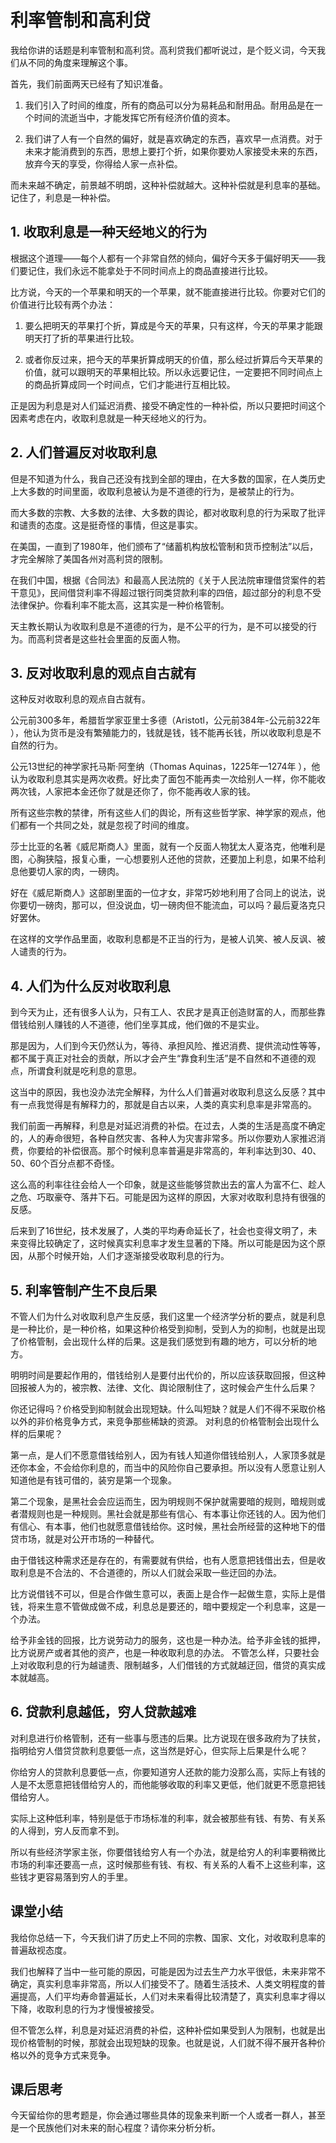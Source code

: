# 利率管制和高利贷
我给你讲的话题是利率管制和高利贷。高利贷我们都听说过，是个贬义词，今天我们从不同的角度来理解这个事。

首先，我们前面两天已经有了知识准备。

1. 我们引入了时间的维度，所有的商品可以分为易耗品和耐用品。耐用品是在一个时间的流逝当中，才能发挥它所有经济价值的资本。

2. 我们讲了人有一个自然的偏好，就是喜欢确定的东西，喜欢早一点消费。对于未来才能消费到的东西，思想上要打个折，如果你要劝人家接受未来的东西，放弃今天的享受，你得给人家一点补偿。

而未来越不确定，前景越不明朗，这种补偿就越大。这种补偿就是利息率的基础。记住了，利息是一种补偿。

## 1. 收取利息是一种天经地义的行为
根据这个道理——每个人都有一个非常自然的倾向，偏好今天多于偏好明天——我们要记住，我们永远不能拿处于不同时间点上的商品直接进行比较。

比方说，今天的一个苹果和明天的一个苹果，就不能直接进行比较。你要对它们的价值进行比较有两个办法：

1. 要么把明天的苹果打个折，算成是今天的苹果，只有这样，今天的苹果才能跟明天打了折的苹果进行比较。

2. 或者你反过来，把今天的苹果折算成明天的价值，那么经过折算后今天苹果的价值，就可以跟明天的苹果相比较。所以永远要记住，一定要把不同时间点上的商品折算成同一个时间点，它们才能进行互相比较。

正是因为利息是对人们延迟消费、接受不确定性的一种补偿，所以只要把时间这个因素考虑在内，收取利息就是一种天经地义的行为。

## 2. 人们普遍反对收取利息
但是不知道为什么，我自己还没有找到全部的理由，在大多数的国家，在人类历史上大多数的时间里面，收取利息被认为是不道德的行为，是被禁止的行为。

而大多数的宗教、大多数的法律、大多数的舆论，都对收取利息的行为采取了批评和谴责的态度。这是挺奇怪的事情，但这是事实。

在美国，一直到了1980年，他们颁布了“储蓄机构放松管制和货币控制法”以后，才完全解除了美国各州对高利贷的限制。

在我们中国，根据《合同法》和最高人民法院的《关于人民法院审理借贷案件的若干意见》，民间借贷利率不得超过银行同类贷款利率的四倍，超过部分的利息不受法律保护。你看利率不能太高，这其实是一种价格管制。

天主教长期认为收取利息是不道德的行为，是不公平的行为，是不可以接受的行为。而高利贷者是这些社会里面的反面人物。

## 3. 反对收取利息的观点自古就有
这种反对收取利息的观点自古就有。

公元前300多年，希腊哲学家亚里士多德（Aristotl，公元前384年-公元前322年 ），他认为货币是没有繁殖能力的，钱就是钱，钱不能再长钱，所以收取利息是不自然的行为。

公元13世纪的神学家托马斯·阿奎纳（Thomas Aquinas，1225年—1274年 ），他认为收取利息其实是两次收费。好比卖了面包不能再卖一次给别人一样，你不能收两次钱，人家把本金还你了就是还你了，你不能再收人家的钱。

所有这些宗教的禁律，所有这些人们的舆论，所有这些哲学家、神学家的观点，他们都有一个共同之处，就是忽视了时间的维度。

莎士比亚的名著《威尼斯商人》里面，就有一个反面人物犹太人夏洛克，他唯利是图，心胸狭隘，报复心重，一心想要别人还他的贷款，还要加上利息，如果不给利息他要切人家的肉，一磅肉。

好在《威尼斯商人》这部剧里面的一位才女，非常巧妙地利用了合同上的说法，说你要切一磅肉，那可以，但没说血，切一磅肉但不能流血，可以吗？最后夏洛克只好罢休。

在这样的文学作品里面，收取利息都是不正当的行为，是被人讥笑、被人反讽、被人谴责的行为。

## 4. 人们为什么反对收取利息
到今天为止，还有很多人认为，只有工人、农民才是真正创造财富的人，而那些靠借钱给别人赚钱的人不道德，他们坐享其成，他们做的不是实业。

那是因为，人们到今天仍然认为，等待、承担风险、推迟消费、提供流动性等等，都不属于真正对社会的贡献，所以才会产生“靠食利生活”是不自然和不道德的观点，所谓食利就是吃利息的意思。

这当中的原因，我也没办法完全解释，为什么人们普遍对收取利息这么反感？其中有一点我觉得是有解释力的，那就是自古以来，人类的真实利息率是非常高的。

我们前面一再解释，利息是对延迟消费的补偿。在过去，人类的生活是高度不确定的，人的寿命很短，各种自然灾害、各种人为灾害非常多。所以你要劝人家推迟消费，你要给的补偿很高。那个时候利息率普遍是非常高的，年利率达到30、40、50、60个百分点都不奇怪。

这么高的利率往往会给人一个印象，就是这些能够贷款出去的富人为富不仁、趁人之危、巧取豪夺、落井下石。可能是因为这样的原因，大家对收取利息持有很强的反感。

后来到了16世纪，技术发展了，人类的平均寿命延长了，社会也变得文明了，未来变得比较确定了，这时候真实利息率才发生显著的下降。所以可能是因为这个原因，从那个时候开始，人们才逐渐接受收取利息的行为。

## 5. 利率管制产生不良后果
不管人们为什么对收取利息产生反感，我们这里一个经济学分析的要点，就是利息是一种比价，是一种价格，如果这种价格受到抑制，受到人为的抑制，也就是出现了价格管制，会出现什么样的后果。这是我们感觉到有趣的地方，可以分析的地方。

明明时间是要起作用的，借钱给别人是要付出代价的，所以应该获取回报，但这种回报被人为的，被宗教、法律、文化、舆论限制住了，这时候会产生什么后果？

你还记得吗？价格受到抑制就会出现短缺。什么叫短缺？就是人们不得不采取价格以外的非价格竞争方式，来竞争那些稀缺的资源。
对利息的价格管制会出现什么样的后果呢？

第一点，是人们不愿意借钱给别人，因为有钱人知道你借钱给别人，人家顶多就是还你本金，不会给你利息的，而当中的风险你自己要承担。所以没有人愿意让别人知道他是有钱可借的，装穷是第一个现象。

第二个现象，是黑社会会应运而生，因为明规则不保护就需要暗的规则，暗规则或者潜规则也是一种规则。黑社会就是那些有信心、有本事让你还钱的人。因为他们有信心、有本事，他们也就愿意借钱给你。这时候，黑社会所经营的这种地下的借贷市场，就是对公开市场的一种替代。

由于借钱这种需求还是存在的，有需要就有供给，也有人愿意把钱借出去，但是收取利息是不合法的、不合道德的，所以人们就会采取一些迂回的办法。

比方说借钱不可以，但是合作做生意可以，表面上是合作一起做生意，实际上是借钱，将来生意不管做成做不成，利息总是要还的，暗中要规定一个利息率，这是一个办法。

给予非金钱的回报，比方说劳动力的服务，这也是一种办法。给予非金钱的抵押，比方说房产或者其他的资产，也是一种收取利息的办法。
不管怎么样，只要社会上对收取利息的行为越谴责、限制越多，人们借钱的方式就越迂回，借贷的真实成本就越高。

## 6. 贷款利息越低，穷人贷款越难
对利息进行价格管制，还有一些事与愿违的后果。比方说现在很多政府为了扶贫，指明给穷人借贷贷款利息要低一点，这当然是好心，但实际上后果是什么呢？

你给穷人的贷款利息要低一点，你要知道穷人还款的能力没那么高，实际上有钱的人是不太愿意把钱借给穷人的，而他能够收取的利率又更低，他们就更不愿意把钱借给穷人。

实际上这种低利率，特别是低于市场标准的利率，就会被那些有钱、有势、有关系的人得到，穷人反而拿不到。

所以有些经济学家主张，你要借钱给穷人有一个办法，就是给穷人的利率要稍微比市场的利率还要高一点，这时候那些有钱、有权、有关系的人看不上这些利率，这些钱才更容易落到穷人的手里。

## 课堂小结
我给你总结一下，今天我们讲了历史上不同的宗教、国家、文化，对收取利息率的普遍敌视态度。

我们也解释了当中一些可能的原因，可能是因为过去生产力水平很低，未来非常不确定，真实利息率非常高，所以人们接受不了。随着生活技术、人类文明程度的普遍提高，人们平均寿命普遍延长，人们对未来看得比较清楚了，真实利息率才得以下降，收取利息的行为才慢慢被接受。

但不管怎么样，利息是对延迟消费的补偿，这种补偿如果受到人为限制，也就是出现价格管制的时候，那就会出现短缺的现象。也就是说，人们就不得不展开各种价格以外的竞争方式来竞争。

## 课后思考
今天留给你的思考题是，你会通过哪些具体的现象来判断一个人或者一群人，甚至是一个民族他们对未来的耐心程度？请你来分析分析。